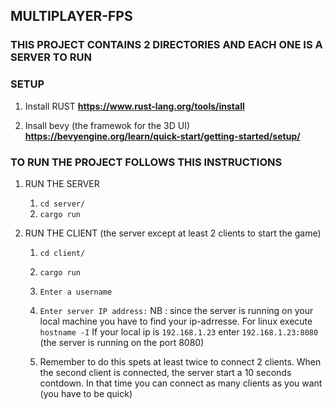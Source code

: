 ## MULTIPLAYER-FPS

### THIS PROJECT CONTAINS 2 DIRECTORIES AND EACH ONE IS A SERVER TO RUN

### SETUP

 1. Install RUST
    **https://www.rust-lang.org/tools/install**

 2. Insall bevy (the framewok for the 3D UI)
    **https://bevyengine.org/learn/quick-start/getting-started/setup/**

### TO RUN THE PROJECT FOLLOWS THIS INSTRUCTIONS

 1. RUN THE SERVER
    1. `cd server/`
    2. `cargo run`

 2. RUN THE CLIENT (the server except at least 2 clients to start the game)
    1. `cd client/`
    2. `cargo run`
    3. `Enter a username`
    4. `Enter server IP address:` NB : since the server is running on your local machine 
        you have to find your ip-adrresse. For linux execute `hostname -I`
        If your local ip is `192.168.1.23` enter `192.168.1.23:8080` (the server is running on the port 8080)
       
    5. Remember to do this spets at least twice to connect 2 clients. When the second client is connected, the 
    server start a 10 seconds contdown. In that time you can connect as many clients as you want (you have to be quick)